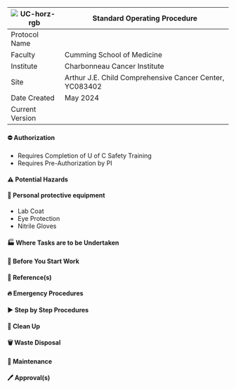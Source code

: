 | ![UC-horz-rgb](https://github.com/user-attachments/assets/b23cb20c-39a3-4344-b092-9806de30c089) | Standard Operating Procedure |
---|---
| Protocol Name | |
| Faculty | Cumming School of Medicine |
| Institute | Charbonneau Cancer Institute |
| Site | Arthur J.E. Child Comprehensive Cancer Center, YC083402|
| Date Created | May 2024 |
| Current Version | |
#### :no_entry: Authorization
- Requires Completion of U of C Safety Training
- Requires Pre-Authorization by PI 
#### :warning: Potential Hazards

#### :goggles: Personal protective equipment
- Lab Coat
- Eye Protection
- Nitrile Gloves
#### :factory: Where Tasks are to be Undertaken

#### :vertical_traffic_light: Before You Start Work

#### :book: Reference(s)

#### :fire: Emergency Procedures

#### :arrow_forward: Step by Step Procedures

#### :broom: Clean Up 

#### :wastebasket: Waste Disposal

#### :wrench: Maintenance

#### :pen: Approval(s)
